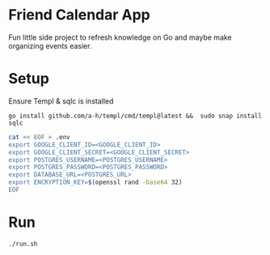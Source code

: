 # Friend Calendar App

Fun little side project to refresh knowledge on Go and maybe make organizing events easier.

# Setup
Ensure Templ & sqlc is installed

`go install github.com/a-h/templ/cmd/templ@latest &&  sudo snap install sqlc`

```bash
cat << EOF > .env
export GOOGLE_CLIENT_ID=<GOOGLE_CLIENT_ID>
export GOOGLE_CLIENT_SECRET=<GOOGLE_CLIENT_SECRET>
export POSTGRES_USERNAME=<POSTGRES_USERNAME>
export POSTGRES_PASSWORD=<POSTGRES_PASSWORD>
export DATABASE_URL=<POSTGRES_URL>
export ENCRYPTION_KEY=$(openssl rand -base64 32)
EOF
```

# Run

`./run.sh`

